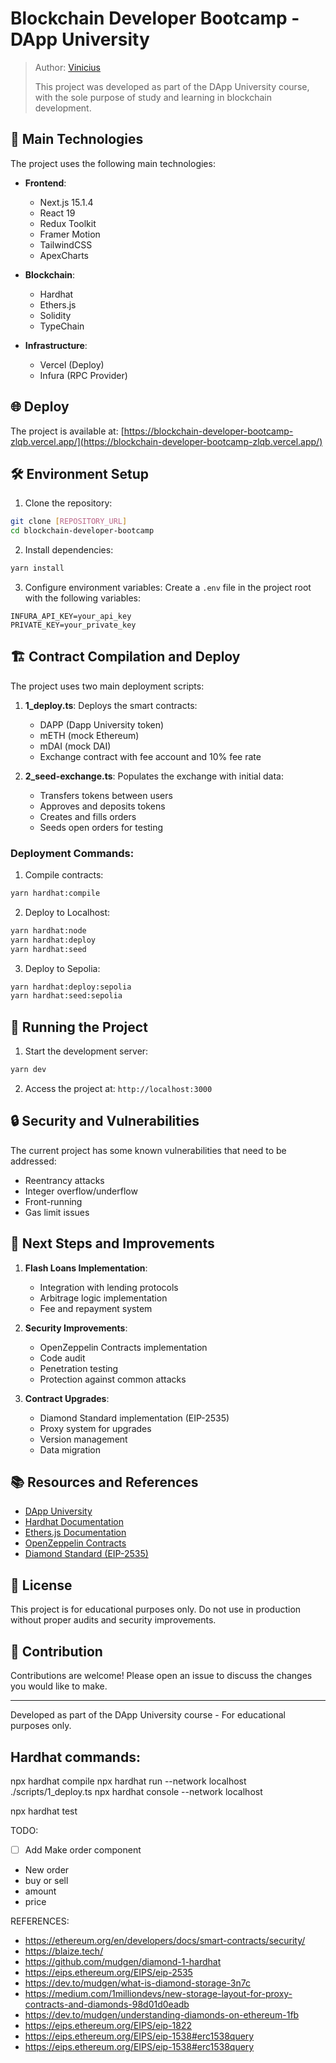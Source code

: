 # Blockchain Developer Bootcamp - DApp University

> Author: [Vinicius](https://github.com/viniciuspsilvas)
>
> This project was developed as part of the DApp University course, with the sole purpose of study and learning in blockchain development.

## 🚀 Main Technologies

The project uses the following main technologies:

- **Frontend**:
  - Next.js 15.1.4
  - React 19
  - Redux Toolkit
  - Framer Motion
  - TailwindCSS
  - ApexCharts

- **Blockchain**:
  - Hardhat
  - Ethers.js
  - Solidity
  - TypeChain

- **Infrastructure**:
  - Vercel (Deploy)
  - Infura (RPC Provider)

## 🌐 Deploy

The project is available at: [https://blockchain-developer-bootcamp-zlqb.vercel.app/](https://blockchain-developer-bootcamp-zlqb.vercel.app/)

## 🛠️ Environment Setup

1. Clone the repository:
```bash
git clone [REPOSITORY_URL]
cd blockchain-developer-bootcamp
```

2. Install dependencies:
```bash
yarn install
```

3. Configure environment variables:
Create a `.env` file in the project root with the following variables:
```env
INFURA_API_KEY=your_api_key
PRIVATE_KEY=your_private_key
```

## 🏗️ Contract Compilation and Deploy

The project uses two main deployment scripts:

1. **1_deploy.ts**: Deploys the smart contracts:
   - DAPP (Dapp University token)
   - mETH (mock Ethereum)
   - mDAI (mock DAI)
   - Exchange contract with fee account and 10% fee rate

2. **2_seed-exchange.ts**: Populates the exchange with initial data:
   - Transfers tokens between users
   - Approves and deposits tokens
   - Creates and fills orders
   - Seeds open orders for testing

### Deployment Commands:

1. Compile contracts:
```bash
yarn hardhat:compile
```

2. Deploy to Localhost:
```bash
yarn hardhat:node
yarn hardhat:deploy
yarn hardhat:seed
```

3. Deploy to Sepolia:
```bash
yarn hardhat:deploy:sepolia
yarn hardhat:seed:sepolia
```

## 🚀 Running the Project

1. Start the development server:
```bash
yarn dev
```

2. Access the project at: `http://localhost:3000`

## 🔒 Security and Vulnerabilities

The current project has some known vulnerabilities that need to be addressed:

- Reentrancy attacks
- Integer overflow/underflow
- Front-running
- Gas limit issues

## 🚀 Next Steps and Improvements

1. **Flash Loans Implementation**:
   - Integration with lending protocols
   - Arbitrage logic implementation
   - Fee and repayment system

2. **Security Improvements**:
   - OpenZeppelin Contracts implementation
   - Code audit
   - Penetration testing
   - Protection against common attacks

3. **Contract Upgrades**:
   - Diamond Standard implementation (EIP-2535)
   - Proxy system for upgrades
   - Version management
   - Data migration

## 📚 Resources and References

- [DApp University](https://www.dappuniversity.com/)
- [Hardhat Documentation](https://hardhat.org/)
- [Ethers.js Documentation](https://docs.ethers.org/)
- [OpenZeppelin Contracts](https://docs.openzeppelin.com/contracts)
- [Diamond Standard (EIP-2535)](https://eips.ethereum.org/EIPS/eip-2535)

## 📝 License

This project is for educational purposes only. Do not use in production without proper audits and security improvements.

## 🤝 Contribution

Contributions are welcome! Please open an issue to discuss the changes you would like to make.

---

Developed as part of the DApp University course - For educational purposes only.

## Hardhat commands:
npx hardhat compile
npx hardhat run --network localhost ./scripts/1_deploy.ts
npx hardhat console --network localhost

npx hardhat test


TODO:
- [ ] Add Make order component 
 - New order 
  - buy or sell
  - amount
  - price



REFERENCES:
- https://ethereum.org/en/developers/docs/smart-contracts/security/
- https://blaize.tech/
- https://github.com/mudgen/diamond-1-hardhat
- https://eips.ethereum.org/EIPS/eip-2535
- https://dev.to/mudgen/what-is-diamond-storage-3n7c
- https://medium.com/1milliondevs/new-storage-layout-for-proxy-contracts-and-diamonds-98d01d0eadb
- https://dev.to/mudgen/understanding-diamonds-on-ethereum-1fb
- https://eips.ethereum.org/EIPS/eip-1822
- https://eips.ethereum.org/EIPS/eip-1538#erc1538query
- https://eips.ethereum.org/EIPS/eip-1538#erc1538query